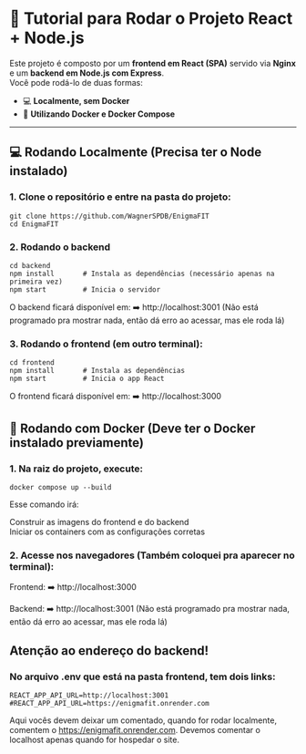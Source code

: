 # 🚀 Tutorial para Rodar o Projeto React + Node.js

Este projeto é composto por um **frontend em React (SPA)** servido via **Nginx** e um **backend em Node.js com Express**.  
Você pode rodá-lo de duas formas:

- 💻 **Localmente, sem Docker**
- 🐳 **Utilizando Docker e Docker Compose**

---

## 💻 Rodando Localmente (Precisa ter o Node instalado)

### 1. Clone o repositório e entre na pasta do projeto:
```
git clone https://github.com/WagnerSPDB/EnigmaFIT
cd EnigmaFIT
```

### 2. Rodando o backend 
```
cd backend  
npm install       # Instala as dependências (necessário apenas na primeira vez)  
npm start         # Inicia o servidor  
```
O backend ficará disponível em: ➡️ http://localhost:3001 (Não está programado pra mostrar nada, então dá erro ao acessar, mas ele roda lá)

### 3. Rodando o frontend (em outro terminal):
```
cd frontend
npm install       # Instala as dependências
npm start         # Inicia o app React
```
O frontend ficará disponível em: ➡️ http://localhost:3000


## 🐳 Rodando com Docker (Deve ter o Docker instalado previamente)
### 1. Na raiz do projeto, execute:
```
docker compose up --build
```
Esse comando irá:

Construir as imagens do frontend e do backend  
Iniciar os containers com as configurações corretas  

### 2. Acesse nos navegadores (Também coloquei pra aparecer no terminal):

Frontend:
➡️ http://localhost:3000

Backend:
➡️ http://localhost:3001 (Não está programado pra mostrar nada, então dá erro ao acessar, mas ele roda lá)





## Atenção ao endereço do backend!
### No arquivo .env que está na pasta frontend, tem dois links:
```
REACT_APP_API_URL=http://localhost:3001
#REACT_APP_API_URL=https://enigmafit.onrender.com
```

Aqui vocês devem deixar um comentado, quando for rodar localmente, comentem o https://enigmafit.onrender.com.
Devemos comentar o localhost apenas quando for hospedar o site.


